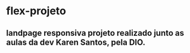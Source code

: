 # flex-projeto

## landpage responsiva projeto realizado junto as aulas da dev Karen Santos, pela DIO.
